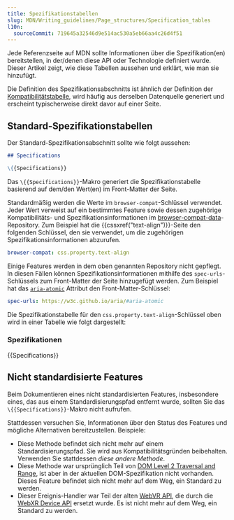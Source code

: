 ```yaml
---
title: Spezifikationstabellen
slug: MDN/Writing_guidelines/Page_structures/Specification_tables
l10n:
  sourceCommit: 719645a32546d9e514ac530a5eb66aa4c26d4f51
---
```


Jede Referenzseite auf MDN sollte Informationen über die Spezifikation(en) bereitstellen, in der/denen diese API oder Technologie definiert wurde. Dieser Artikel zeigt, wie diese Tabellen aussehen und erklärt, wie man sie hinzufügt.

Die Definition des Spezifikationsabschnitts ist ähnlich der Definition der [Kompatibilitätstabelle](/de/docs/MDN/Writing_guidelines/Page_structures/Compatibility_tables), wird häufig aus derselben Datenquelle generiert und erscheint typischerweise direkt davor auf einer Seite.

## Standard-Spezifikationstabellen

Der Standard-Spezifikationsabschnitt sollte wie folgt aussehen:

```md
## Specifications

\{{Specifications}}
```

Das `\{{Specifications}}`-Makro generiert die Spezifikationstabelle basierend auf dem/den Wert(en) im Front-Matter der Seite.

Standardmäßig werden die Werte im `browser-compat`-Schlüssel verwendet.
Jeder Wert verweist auf ein bestimmtes Feature sowie dessen zugehörige Kompatibilitäts- und Spezifikationsinformationen im [browser-compat-data](https://github.com/mdn/browser-compat-data)-Repository.
Zum Beispiel hat die {{cssxref("text-align")}}-Seite den folgenden Schlüssel, den sie verwendet, um die zugehörigen Spezifikationsinformationen abzurufen.

```yaml
browser-compat: css.property.text-align
```

Einige Features werden in dem oben genannten Repository nicht gepflegt.
In diesen Fällen können Spezifikationsinformationen mithilfe des `spec-urls`-Schlüssels zum Front-Matter der Seite hinzugefügt werden.
Zum Beispiel hat das [`aria-atomic`](/de/docs/Web/Accessibility/ARIA/Attributes/aria-atomic) Attribut den Front-Matter-Schlüssel:

```yaml
spec-urls: https://w3c.github.io/aria/#aria-atomic
```

Die Spezifikationstabelle für den `css.property.text-align`-Schlüssel oben wird in einer Tabelle wie folgt dargestellt:

### Spezifikationen

{{Specifications}}

## Nicht standardisierte Features

Beim Dokumentieren eines nicht standardisierten Features, insbesondere eines, das aus einem Standardisierungspfad entfernt wurde, sollten Sie das `\{{Specifications}}`-Makro nicht aufrufen.

Stattdessen versuchen Sie, Informationen über den Status des Features und mögliche Alternativen bereitzustellen. Beispiele:

- Diese Methode befindet sich nicht mehr auf einem Standardisierungspfad. Sie wird aus Kompatibilitätsgründen beibehalten. Verwenden Sie stattdessen _diese andere Methode_.
- Diese Methode war ursprünglich Teil von [DOM Level 2 Traversal and Range](https://www.w3.org/TR/DOM-Level-2-Traversal-Range/), ist aber in der aktuellen DOM-Spezifikation nicht vorhanden. Dieses Feature befindet sich nicht mehr auf dem Weg, ein Standard zu werden.
- Dieser Ereignis-Handler war Teil der alten [WebVR API](https://immersive-web.github.io/webvr/spec/1.1/), die durch die [WebXR Device API](https://immersive-web.github.io/webxr/) ersetzt wurde. Es ist nicht mehr auf dem Weg, ein Standard zu werden.
